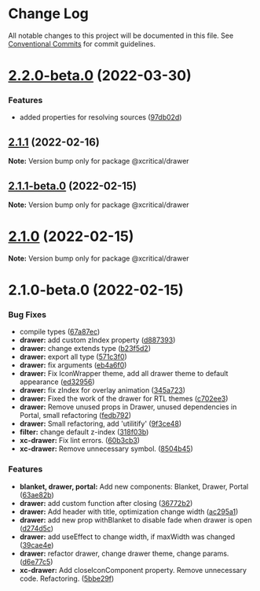 # Change Log

All notable changes to this project will be documented in this file.
See [Conventional Commits](https://conventionalcommits.org) for commit guidelines.

# [2.2.0-beta.0](https://github.com/xcritical-software/xc-front-kit/compare/@xcritical/drawer@2.1.1...@xcritical/drawer@2.2.0-beta.0) (2022-03-30)


### Features

* added properties for resolving sources ([97db02d](https://github.com/xcritical-software/xc-front-kit/commit/97db02d3db87f45c151befbdb3d6e43f44d66997))





## [2.1.1](https://github.com/xcritical-software/xc-front-kit/compare/@xcritical/drawer@2.1.1-beta.0...@xcritical/drawer@2.1.1) (2022-02-16)

**Note:** Version bump only for package @xcritical/drawer





## [2.1.1-beta.0](https://github.com/xcritical-software/xc-front-kit/compare/@xcritical/drawer@2.1.0...@xcritical/drawer@2.1.1-beta.0) (2022-02-15)

**Note:** Version bump only for package @xcritical/drawer





# [2.1.0](https://github.com/xcritical-software/xc-front-kit/compare/@xcritical/drawer@2.1.0-beta.0...@xcritical/drawer@2.1.0) (2022-02-15)

**Note:** Version bump only for package @xcritical/drawer





# 2.1.0-beta.0 (2022-02-15)


### Bug Fixes

* compile types ([67a87ec](https://github.com/xcritical-software/xc-front-kit/commit/67a87ecdec159e9f613a0836ee4189c508ef7f7e))
* **drawer:** add custom zIndex property ([d887393](https://github.com/xcritical-software/xc-front-kit/commit/d887393703db90965e544443422303bceb9ecff5))
* **drawer:** change extends type ([b23f5d2](https://github.com/xcritical-software/xc-front-kit/commit/b23f5d210e81ea5055dcf167fee1427ddc4aac24))
* **drawer:** export all type ([571c3f0](https://github.com/xcritical-software/xc-front-kit/commit/571c3f09c21a51757a95b161bedd578f9c7107dc))
* **drawer:** fix arguments ([eb4a6f0](https://github.com/xcritical-software/xc-front-kit/commit/eb4a6f014c073f888857f43d6e910e06911d694b))
* **drawer:** Fix IconWrapper theme, add all drawer theme to default appearance ([ed32956](https://github.com/xcritical-software/xc-front-kit/commit/ed32956dcfabd2d5123199803a0fe670c6479817))
* **drawer:** fix zIndex for overlay animation ([345a723](https://github.com/xcritical-software/xc-front-kit/commit/345a723958ec4c1743c876bc8c46adbe6e5cc3ec))
* **drawer:** Fixed the work of the drawer for RTL themes ([c702ee3](https://github.com/xcritical-software/xc-front-kit/commit/c702ee33f5f0bbcb98520f3071ba0fe5e3d78360))
* **drawer:** Remove unused props in Drawer, unused dependencies in Portal, small refactoring ([fedb792](https://github.com/xcritical-software/xc-front-kit/commit/fedb792646830443cd92fdf24e8850a8f6dc5580))
* **drawer:** Small refactoring, add 'utilitify' ([9f3ce48](https://github.com/xcritical-software/xc-front-kit/commit/9f3ce48cdc551296fd98f28daf7f096b66c6c96c))
* **filter:** change default z-index ([318f03b](https://github.com/xcritical-software/xc-front-kit/commit/318f03bc0ad0caef49a3fd0ff31c100a53c9125c))
* **xc-drawer:** Fix lint errors. ([60b3cb3](https://github.com/xcritical-software/xc-front-kit/commit/60b3cb3f27268a6b7a0de4f466087f8266f8c95c))
* **xc-drawer:** Remove unnecessary symbol. ([8504b45](https://github.com/xcritical-software/xc-front-kit/commit/8504b4557ad89e40747b65a7beb2570b755448b9))


### Features

* **blanket, drawer, portal:** Add new components: Blanket, Drawer, Portal ([63ae82b](https://github.com/xcritical-software/xc-front-kit/commit/63ae82b0ce94db0d1650f1e117107fcc47affb5a))
* **drawer:** add custom function after closing ([36772b2](https://github.com/xcritical-software/xc-front-kit/commit/36772b2aeb81fee141db02d25f4f8eef47730824))
* **drawer:** Add header with title, optimization change width ([ac295a1](https://github.com/xcritical-software/xc-front-kit/commit/ac295a15a6f40f6707f443c26e203d2880cf6c2b))
* **drawer:** add new prop withBlanket to disable fade when drawer is open ([d274d5c](https://github.com/xcritical-software/xc-front-kit/commit/d274d5c9a25979487e0fdb983509db6682cb7b19))
* **drawer:** add useEffect to change width, if maxWidth was changed ([39cae4e](https://github.com/xcritical-software/xc-front-kit/commit/39cae4ead409bd28eb887fdba181e28dcc255d23))
* **drawer:** refactor drawer, change drawer theme, change params. ([d6e77c5](https://github.com/xcritical-software/xc-front-kit/commit/d6e77c5c94f42044f30128127d0d62b3a6bb6e68))
* **xc-drawer:** Add closeIconComponent property. Remove unnecessary code. Refactoring. ([5bbe29f](https://github.com/xcritical-software/xc-front-kit/commit/5bbe29f80fc54d3077720292656ff65ac5605cfa))
